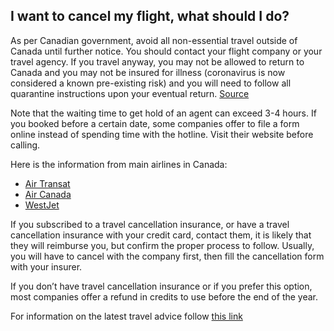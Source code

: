 ## I want to cancel my flight, what should I do?

As per Canadian government, avoid all non-essential travel outside of Canada until further notice. You should contact your flight company or your travel agency. If you travel anyway, you may not be allowed to return to Canada and you may not be insured for illness (coronavirus is now considered a known pre-existing risk) and you will need to follow all quarantine instructions upon your eventual return. [Source](https://travel.gc.ca/travelling/advisories)

Note that the waiting time to get hold of an agent can exceed 3-4 hours. If you booked before a certain date, some companies offer to file a form online instead of spending time with the hotline. Visit their website before calling.

Here is the information from main airlines in Canada:

- [Air Transat](https://www.airtransat.com/en-CA/travel-information/coronavirus)
- [Air Canada](https://www.aircanada.com/ca/en/aco/home/book/travel-news-and-updates/2020/covid-19.html)
- [WestJet](https://www.westjet.com/en-ca/travel-info/coronavirus)

If you subscribed to a travel cancellation insurance, or have a travel cancellation insurance with your credit card, contact them, it is likely that they will reimburse you, but confirm the proper process to follow.
Usually, you will have to cancel with the company first, then fill the cancellation form with your insurer.

If you don’t have travel cancellation insurance or if you prefer this option, most companies offer a refund in credits to use before the end of the year.

For information on the latest travel advice follow [this link](https://travel.gc.ca/travelling/advisories)
